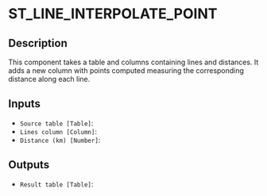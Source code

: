 
# ST_LINE_INTERPOLATE_POINT
## Description

 This component takes a table and columns containing lines and distances.
 It adds a new column with points computed measuring the corresponding distance along each line.
 
## Inputs
* `Source table [Table]`: 
* `Lines column [Column]`: 
* `Distance (km) [Number]`: 

## Outputs
* `Result table [Table]`: 
